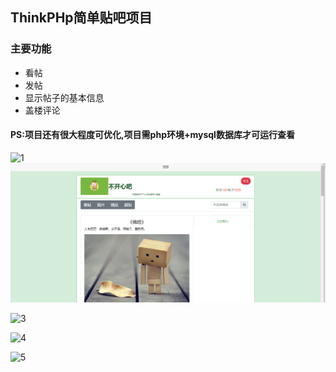 ## ThinkPHp简单贴吧项目

### 主要功能

- 看帖
- 发帖
- 显示帖子的基本信息
- 盖楼评论

#### PS:项目还有很大程度可优化,项目需php环境+mysql数据库才可运行查看



![1](https://github.com/Fdaxiong/Post_app/blob/master/项目图片/1..png)
![2](https://github.com/Fdaxiong/Post_app/blob/master/项目网页图/1..png)

![3](C:\Users\88487\Desktop\新建文件夹\3.png)

![4](C:\Users\88487\Desktop\新建文件夹\4.png)

![5](C:\Users\88487\Desktop\新建文件夹\5.png)
